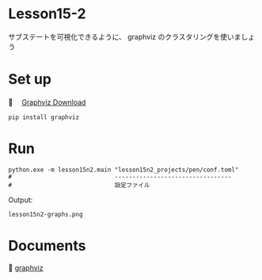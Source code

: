 # Lesson15-2

サブステートを可視化できるように、 graphviz のクラスタリングを使いましょう  

# Set up

📖 　[Graphviz Download](https://graphviz.org/download/)

```shell
pip install graphviz
```

# Run

```shell
python.exe -m lesson15n2.main "lesson15n2_projects/pen/conf.toml"
#                             ---------------------------------
#                             設定ファイル
```

Output:  

`lesson15n2-graphs.png`  

# Documents

📖 [graphviz](https://graphviz.readthedocs.io/en/stable/index.html)  
